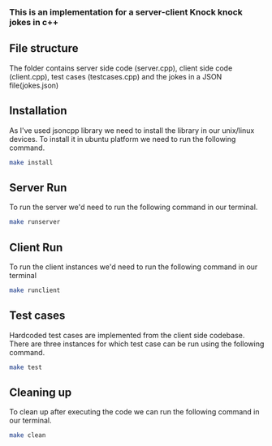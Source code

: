 ### This is an implementation for a server-client Knock knock jokes in c++

## File structure
The folder contains server side code (server.cpp), client side code (client.cpp), test cases (testcases.cpp) and the jokes in a JSON file(jokes.json)

## Installation 
As I've used jsoncpp library we need to install the library in our unix/linux devices. To install it in ubuntu platform we need to run the following command.

```bash
make install
```

## Server Run
To run the server we'd need to run the following command in our terminal.

```bash
make runserver
```

## Client Run
To run the client instances we'd need to run the following command in our terminal

```bash
make runclient
```

## Test cases
Hardcoded test cases are implemented from the client side codebase. There are three instances for which test case can be run using the following command.

```bash
make test
```

## Cleaning up
To clean up after executing the code we can run the following command in our terminal.

```bash
make clean
```

